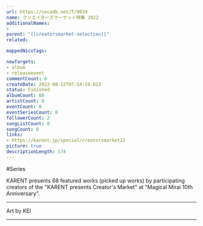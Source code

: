 ```yaml
---
url: https://vocadb.net/T/9039
name: クリエイターズマーケット特集 2022
additionalNames: 
- 
parent: "[[creatorsmarket-selection]]"
related:

mappedNicoTags:

newTargets:
- album
- releaseevent
commentCount: 0
createDate: 2022-08-12T07:54:19.823
status: Finished
albumCount: 68
artistCount: 0
eventCount: 0
eventSeriesCount: 0
followerCount: 2
songListCount: 0
songCount: 0
links: 
- https://karent.jp/special/creatorsmarket22
picture: true
descriptionLength: 174
---
```


#Series

KARENT presents 68 featured works (picked up works) by participating creators of the "KARENT presents Creator's Market" at  "Magical Mirai 10th Anniversary".

---

Art by KEI

---

